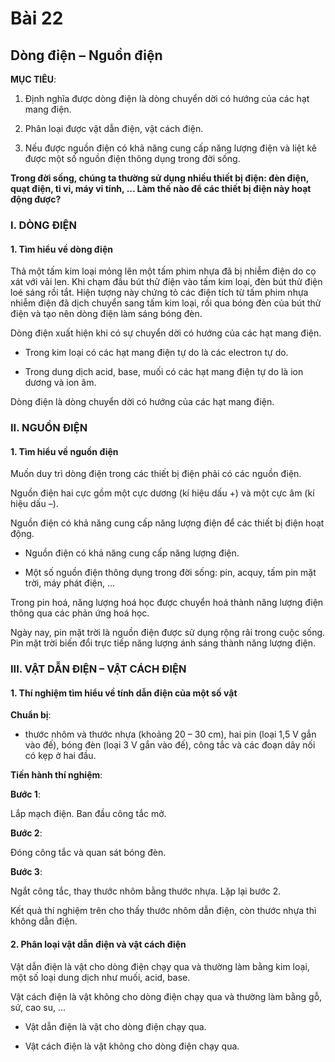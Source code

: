 # Bài 22
## Dòng điện – Nguồn điện

**MỤC TIÊU**:

1.  Định nghĩa được dòng điện là dòng chuyển dời có hướng của các hạt mang điện.

2.  Phân loại được vật dẫn điện, vật cách điện.

3.  Nếu được nguồn điện có khả năng cung cấp năng lượng điện và liệt kê được một số nguồn điện thông dụng trong đời sống.

**Trong đời sống, chúng ta thường sử dụng nhiều thiết bị điện: đèn điện, quạt điện, ti vi, máy vi tính, ... Làm thế nào để các thiết bị điện này hoạt động được?**

### I. DÒNG ĐIỆN

#### 1. Tìm hiểu về dòng điện

Thả một tấm kim loại mỏng lên một tấm phim nhựa đã bị nhiễm điện do cọ xát với vải len. Khi chạm đầu bút thử điện vào tấm kim loại, đèn bút thử điện loé sáng rồi tắt. Hiện tượng này chứng tỏ các điện tích từ tấm phim nhựa nhiễm điện đã dịch chuyển sang tấm kim loại, rồi qua bóng đèn của bút thử điện và tạo nên dòng điện làm sáng bóng đèn.

Dòng điện xuất hiện khi có sự chuyển dời có hướng của các hạt mang điện.

*   Trong kim loại có các hạt mang điện tự do là các electron tự do.

*   Trong dung dịch acid, base, muối có các hạt mang điện tự do là ion dương và ion âm.

Dòng điện là dòng chuyển dời có hướng của các hạt mang điện.

### II. NGUỒN ĐIỆN

#### 1. Tìm hiểu về nguồn điện

Muốn duy trì dòng điện trong các thiết bị điện phải có các nguồn điện.

Nguồn điện hai cực gồm một cực dương (kí hiệu dấu +) và một cực âm (kí hiệu dấu –).

Nguồn điện có khả năng cung cấp năng lượng điện để các thiết bị điện hoạt động.

*   Nguồn điện có khả năng cung cấp năng lượng điện.

*   Một số nguồn điện thông dụng trong đời sống: pin, acquy, tấm pin mặt trời, máy phát điện, ...

Trong pin hoá, năng lượng hoá học được chuyển hoá thành năng lượng điện thông qua các phản ứng hoá học.

Ngày nay, pin mặt trời là nguồn điện được sử dụng rộng rãi trong cuộc sống. Pin mặt trời biến đổi trực tiếp năng lượng ánh sáng thành năng lượng điện.

### III. VẬT DẪN ĐIỆN – VẬT CÁCH ĐIỆN

#### 1. Thí nghiệm tìm hiểu về tính dẫn điện của một số vật

**Chuẩn bị**:

*   thước nhôm và thước nhựa (khoảng 20 – 30 cm), hai pin (loại 1,5 V gắn vào đế), bóng đèn (loại 3 V gắn vào đế), công tắc và các đoạn dây nối có kẹp ở hai đầu.

**Tiến hành thí nghiệm**:

**Bước 1**:

Lắp mạch điện. Ban đầu công tắc mở.

**Bước 2**:

Đóng công tắc và quan sát bóng đèn.

**Bước 3**:

Ngắt công tắc, thay thước nhôm bằng thước nhựa. Lặp lại bước 2.

Kết quả thí nghiệm trên cho thấy thước nhôm dẫn điện, còn thước nhựa thì không dẫn điện.

#### 2. Phân loại vật dẫn điện và vật cách điện

Vật dẫn điện là vật cho dòng điện chạy qua và thường làm bằng kim loại, một số loại dung dịch như muối, acid, base.

Vật cách điện là vật không cho dòng điện chạy qua và thường làm bằng gỗ, sứ, cao su, ...

*   Vật dẫn điện là vật cho dòng điện chạy qua.

*   Vật cách điện là vật không cho dòng điện chạy qua.
